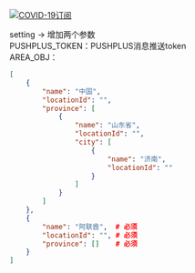 [![COVID-19订阅](https://github.com/xionghaizhi/covid_notice/actions/workflows/main.yml/badge.svg)](https://github.com/xionghaizhi/covid_notice/actions/workflows/main.yml)
  
setting -> 增加两个参数  
PUSHPLUS_TOKEN：PUSHPLUS消息推送token  
AREA_OBJ： 
```json
[
    {
        "name": "中国",
        "locationId": "",
        "province": [
            {
                "name": "山东省",
                "locationId": "",
                "city": [
                    {
                        "name": "济南",
                        "locationId": ""
                    }
                ]
            }
        ]
    },
    {
        "name": "阿联酋",  # 必须
        "locationId": "", # 必须
        "province": []    # 必须
    }
]
```
